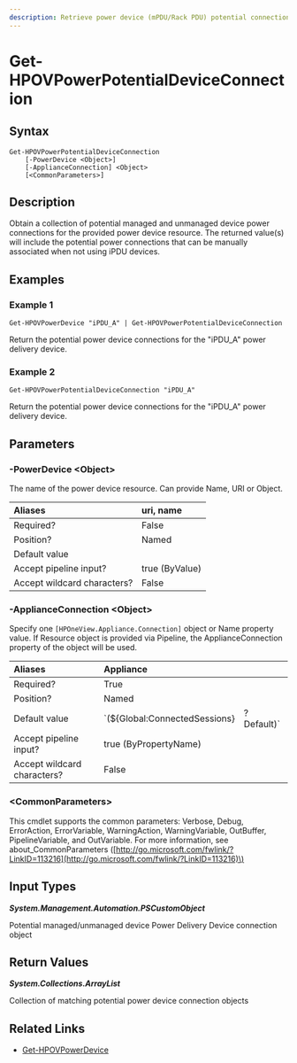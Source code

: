 ```yaml
---
description: Retrieve power device (mPDU/Rack PDU) potential connections.
---
```


# Get-HPOVPowerPotentialDeviceConnection

## Syntax

```text
Get-HPOVPowerPotentialDeviceConnection
    [-PowerDevice <Object>]
    [-ApplianceConnection] <Object>
    [<CommonParameters>]
```

## Description

Obtain a collection of potential managed and unmanaged device power connections for the provided power device resource. The returned value\(s\) will include the potential power connections that can be manually associated when not using iPDU devices.

## Examples

### Example 1

```text
Get-HPOVPowerDevice "iPDU_A" | Get-HPOVPowerPotentialDeviceConnection
```

Return the potential power device connections for the "iPDU\_A" power delivery device.

### Example 2

```text
Get-HPOVPowerPotentialDeviceConnection "iPDU_A"
```

Return the potential power device connections for the "iPDU\_A" power delivery device.

## Parameters

### -PowerDevice &lt;Object&gt;

The name of the power device resource. Can provide Name, URI or Object.

| Aliases | uri, name |
| :--- | :--- |
| Required? | False |
| Position? | Named |
| Default value |  |
| Accept pipeline input? | true \(ByValue\) |
| Accept wildcard characters? | False |

### -ApplianceConnection &lt;Object&gt;

Specify one `[HPOneView.Appliance.Connection]` object or Name property value. If Resource object is provided via Pipeline, the ApplianceConnection property of the object will be used.

| Aliases | Appliance |  |
| :--- | :--- | :--- |
| Required? | True |  |
| Position? | Named |  |
| Default value | \`\(${Global:ConnectedSessions} | ? Default\)\` |
| Accept pipeline input? | true \(ByPropertyName\) |  |
| Accept wildcard characters? | False |  |

### &lt;CommonParameters&gt;

This cmdlet supports the common parameters: Verbose, Debug, ErrorAction, ErrorVariable, WarningAction, WarningVariable, OutBuffer, PipelineVariable, and OutVariable. For more information, see about\_CommonParameters \([http://go.microsoft.com/fwlink/?LinkID=113216](http://go.microsoft.com/fwlink/?LinkID=113216)\)

## Input Types

_**System.Management.Automation.PSCustomObject**_

Potential managed/unmanaged device Power Delivery Device connection object

## Return Values

_**System.Collections.ArrayList**_

Collection of matching potential power device connection objects

## Related Links

* [Get-HPOVPowerDevice](get-hpovpowerdevice.md)


